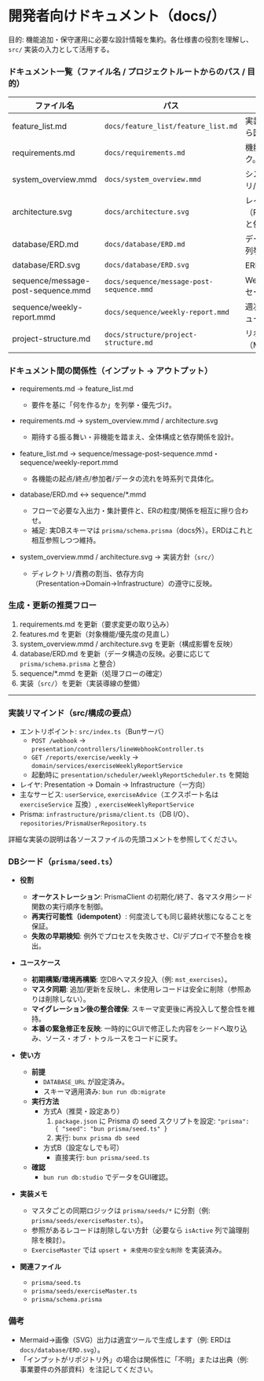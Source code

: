 # 開発者向けドキュメント（docs/）

目的: 機能追加・保守運用に必要な設計情報を集約。各仕様書の役割を理解し、`src/` 実装の入力として活用する。

### ドキュメント一覧（ファイル名 / プロジェクトルートからのパス / 目的）

| ファイル名 | パス | 目的 |
|---|---|---|
| feature_list.md | `docs/feature_list/feature_list.md` | 実装対象機能の一覧（計画含む）。各機能から図や実装へ辿る起点。 |
| requirements.md | `docs/requirements.md` | 機能/非機能要件、前提、制約、技術スタック。期待仕様の基準。 |
| system_overview.mmd | `docs/system_overview.mmd` | システム全体の俯瞰（ユーザー/LINE/アプリ/DB/AI/スケジューラの関係）。 |
| architecture.svg | `docs/architecture.svg` | レイヤ構造（Presentation→Domain→Infrastructure）と依存方向の可視化。 |
| database/ERD.md | `docs/database/ERD.md` | データモデル（Mermaid ERD）。テーブル/列挙/リレーションの把握。 |
| database/ERD.svg | `docs/database/ERD.svg` | ERDの画像版（レビュー/共有用）。 |
| sequence/message-post-sequence.mmd | `docs/sequence/message-post-sequence.mmd` | Webhook受信→処理→返信の時系列。メッセージ投稿の詳細フロー。 |
| sequence/weekly-report.mmd | `docs/sequence/weekly-report.mmd` | 週次レポート生成→Pushの時系列。スケジューラの詳細フロー。 |
| project-structure.md | `docs/structure/project-structure.md` | リポジトリのディレクトリ構成図（Mermaid）。レイヤ/責務/依存の俯瞰。 |

### ドキュメント間の関係性（インプット → アウトプット）

- requirements.md → feature_list.md  
  - 要件を基に「何を作るか」を列挙・優先づけ。

- requirements.md → system_overview.mmd / architecture.svg  
  - 期待する振る舞い・非機能を踏まえ、全体構成と依存関係を設計。

- feature_list.md → sequence/message-post-sequence.mmd・sequence/weekly-report.mmd  
  - 各機能の起点/終点/参加者/データの流れを時系列で具体化。

- database/ERD.md ↔ sequence/*.mmd  
  - フローで必要な入出力・集計要件と、ERの粒度/関係を相互に擦り合わせ。  
  - 補足: 実DBスキーマは `prisma/schema.prisma`（docs外）。ERDはこれと相互参照しつつ維持。

- system_overview.mmd / architecture.svg → 実装方針（`src/`）  
  - ディレクトリ/責務の割当、依存方向（Presentation→Domain→Infrastructure）の遵守に反映。

### 生成・更新の推奨フロー

1. requirements.md を更新（要求変更の取り込み）
2. features.md を更新（対象機能/優先度の見直し）
3. system_overview.mmd / architecture.svg を更新（構成影響を反映）
4. database/ERD.md を更新（データ構造の反映。必要に応じて `prisma/schema.prisma` と整合）
5. sequence/*.mmd を更新（処理フローの確定）
6. 実装（`src/`）を更新（実装導線の整備）

---

### 実装リマインド（src/構成の要点）

- エントリポイント: `src/index.ts`（Bunサーバ）
  - `POST /webhook` → `presentation/controllers/lineWebhookController.ts`
  - `GET /reports/exercise/weekly` → `domain/services/exerciseWeeklyReportService`
  - 起動時に `presentation/scheduler/weeklyReportScheduler.ts` を開始
- レイヤ: Presentation → Domain → Infrastructure（一方向）
- 主なサービス: `userService`, `exerciseAdvice`（エクスポート名は `exerciseService` 互換）, `exerciseWeeklyReportService`
- Prisma: `infrastructure/prisma/client.ts`（DB I/O）、`repositories/PrismaUserRepository.ts`

詳細な実装の説明は各ソースファイルの先頭コメントを参照してください。

### DBシード（`prisma/seed.ts`）

- **役割**
  - **オーケストレーション**: PrismaClient の初期化/終了、各マスタ用シード関数の実行順序を制御。
  - **再実行可能性（idempotent）**: 何度流しても同じ最終状態になることを保証。
  - **失敗の早期検知**: 例外でプロセスを失敗させ、CI/デプロイで不整合を検出。

- **ユースケース**
  - **初期構築/環境再構築**: 空DBへマスタ投入（例: `mst_exercises`）。
  - **マスタ同期**: 追加/更新を反映し、未使用レコードは安全に削除（参照ありは削除しない）。
  - **マイグレーション後の整合確保**: スキーマ変更後に再投入して整合性を維持。
  - **本番の緊急修正を反映**: 一時的にGUIで修正した内容をシードへ取り込み、ソース・オブ・トゥルースをコードに戻す。

- **使い方**
  - **前提**
    - `DATABASE_URL` が設定済み。
    - スキーマ適用済み: `bun run db:migrate`
  - **実行方法**
    - 方式A（推奨・設定あり）
      1) `package.json` に Prisma の seed スクリプトを設定: `"prisma": { "seed": "bun prisma/seed.ts" }`
      2) 実行: `bunx prisma db seed`
    - 方式B（設定なしでも可）
      - 直接実行: `bun prisma/seed.ts`
  - **確認**
    - `bun run db:studio` でデータをGUI確認。

- **実装メモ**
  - マスタごとの同期ロジックは `prisma/seeds/*` に分割（例: `prisma/seeds/exerciseMaster.ts`）。
  - 参照があるレコードは削除しない方針（必要なら `isActive` 列で論理削除を検討）。
  - `ExerciseMaster` では `upsert + 未使用の安全な削除` を実装済み。

- **関連ファイル**
  - `prisma/seed.ts`
  - `prisma/seeds/exerciseMaster.ts`
  - `prisma/schema.prisma`

### 備考

- Mermaid→画像（SVG）出力は適宜ツールで生成します（例: ERDは `docs/database/ERD.svg`）。  
- 「インプットがリポジトリ外」の場合は関係性に「不明」または出典（例: 事業要件の外部資料）を注記してください。
